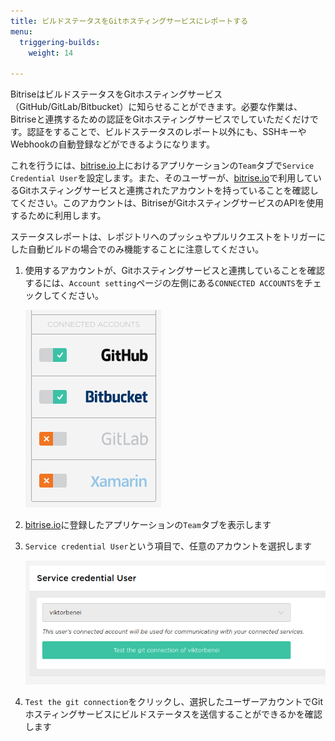 ```yaml
---
title: ビルドステータスをGitホスティングサービスにレポートする
menu:
  triggering-builds:
    weight: 14

---
```

BitriseはビルドステータスをGitホスティングサービス（GitHub/GitLab/Bitbucket）に知らせることができます。必要な作業は、Bitriseと連携するための認証をGitホスティングサービスでしていただくだけです。認証をすることで、ビルドステータスのレポート以外にも、SSHキーやWebhookの自動登録などができるようになります。

これを行うには、[bitrise.io](https://www.bitrise.io)上におけるアプリケーションの`Team`タブで`Service Credential User`を設定します。また、そのユーザーが、[bitrise.io](https://www.bitrise.io)で利用しているGitホスティングサービスと連携されたアカウントを持っていることを確認してください。このアカウントは、BitriseがGitホスティングサービスのAPIを使用するために利用します。

ステータスレポートは、レポジトリへのプッシュやプルリクエストをトリガーにした自動ビルドの場合でのみ機能することに注意してください。

1. 使用するアカウントが、Gitホスティングサービスと連携していることを確認するには、`Account setting`ページの左側にある`CONNECTED ACCOUNTS`をチェックしてください。

    ![Connected account](/img/getting-started/triggering-builds/connected-account.png)

1. [bitrise.io](https://www.bitrise.io)に登録したアプリケーションの`Team`タブを表示します

1. `Service credential User`という項目で、任意のアカウントを選択します

    ![Service credential user](/img/getting-started/triggering-builds/service-credential.png)

1. `Test the git connection`をクリックし、選択したユーザーアカウントでGitホスティングサービスにビルドステータスを送信することができるかを確認します